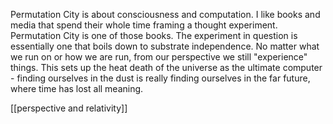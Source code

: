 Permutation City is about consciousness and computation. I like books and media that spend their whole time framing a thought experiment. Permutation City is one of those books.
The experiment in question is essentially one that boils down to substrate independence. No matter what we run on or how we are run, from our perspective we still "experience" things. This sets up the heat death of the universe as the ultimate computer - finding ourselves in the dust is really finding ourselves in the far future, where time has lost all meaning.

[[perspective and relativity]]